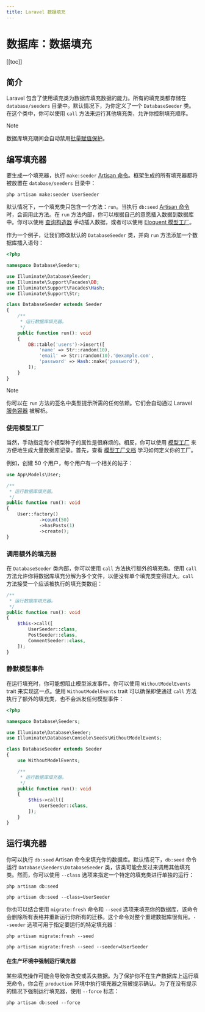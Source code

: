 ```yaml
---
title: Laravel 数据填充
---
```


# 数据库：数据填充

[[toc]]

## 简介

Laravel 包含了使用填充类为数据库填充数据的能力。所有的填充类都存储在 `database/seeders` 目录中。默认情况下，为你定义了一个 `DatabaseSeeder` 类。在这个类中，你可以使用 `call` 方法来运行其他填充类，允许你控制填充顺序。

> [!NOTE]  
> 数据库填充期间会自动禁用[批量赋值保护](/docs/11/eloquent/eloquent#mass-assignment)。

## 编写填充器

要生成一个填充器，执行 `make:seeder` [Artisan 命令](/docs/11/digging-deeper/artisan)。框架生成的所有填充器都将被放置在 `database/seeders` 目录中：

```shell
php artisan make:seeder UserSeeder
```

默认情况下，一个填充类只包含一个方法：`run`。当执行 `db:seed` [Artisan 命令](/docs/11/digging-deeper/artisan) 时，会调用此方法。在 `run` 方法内部，你可以根据自己的意愿插入数据到数据库中。你可以使用 [查询构造器](/docs/11/database/queries) 手动插入数据，或者可以使用 [Eloquent 模型工厂](/docs/11/eloquent/eloquent-factories)。

作为一个例子，让我们修改默认的 `DatabaseSeeder` 类，并向 `run` 方法添加一个数据库插入语句：

```php
<?php

namespace Database\Seeders;

use Illuminate\Database\Seeder;
use Illuminate\Support\Facades\DB;
use Illuminate\Support\Facades\Hash;
use Illuminate\Support\Str;

class DatabaseSeeder extends Seeder
{
    /**
     * 运行数据库填充器。
     */
    public function run(): void
    {
        DB::table('users')->insert([
            'name' => Str::random(10),
            'email' => Str::random(10).'@example.com',
            'password' => Hash::make('password'),
        ]);
    }
}
```

> [!NOTE]  
> 你可以在 `run` 方法的签名中类型提示所需的任何依赖。它们会自动通过 Laravel [服务容器](/docs/11/architecture-concepts/container) 被解析。

### 使用模型工厂

当然，手动指定每个模型种子的属性是很麻烦的。相反，你可以使用 [模型工厂](/docs/11/eloquent/eloquent-factories) 来方便地生成大量数据库记录。首先，查看 [模型工厂文档](/docs/11/eloquent/eloquent-factories) 学习如何定义你的工厂。

例如，创建 50 个用户，每个用户有一个相关的帖子：

```php
use App\Models\User;

/**
 * 运行数据库填充器。
 */
public function run(): void
{
    User::factory()
            ->count(50)
            ->hasPosts(1)
            ->create();
}
```

### 调用额外的填充器

在 `DatabaseSeeder` 类内部，你可以使用 `call` 方法执行额外的填充类。使用 `call` 方法允许你将数据库填充分解为多个文件，以便没有单个填充类变得过大。`call` 方法接受一个应该被执行的填充类数组：

```php
/**
 * 运行数据库填充器。
 */
public function run(): void
{
    $this->call([
        UserSeeder::class,
        PostSeeder::class,
        CommentSeeder::class,
    ]);
}
```

### 静默模型事件

在运行填充时，你可能想阻止模型派发事件。你可以使用 `WithoutModelEvents` trait 来实现这一点。使用 `WithoutModelEvents` trait 可以确保即使通过 `call` 方法执行了额外的填充类，也不会派发任何模型事件：

```php
<?php

namespace Database\Seeders;

use Illuminate\Database\Seeder;
use Illuminate\Database\Console\Seeds\WithoutModelEvents;

class DatabaseSeeder extends Seeder
{
    use WithoutModelEvents;

    /**
     * 运行数据库填充器。
     */
    public function run(): void
    {
        $this->call([
            UserSeeder::class,
        ]);
    }
}
```

## 运行填充器

你可以执行 `db:seed` Artisan 命令来填充你的数据库。默认情况下，`db:seed` 命令运行 `Database\Seeders\DatabaseSeeder` 类，该类可能会反过来调用其他填充类。然而，你可以使用 `--class` 选项来指定一个特定的填充类进行单独的运行：

```shell
php artisan db:seed

php artisan db:seed --class=UserSeeder
```

你也可以结合使用 `migrate:fresh` 命令和 `--seed` 选项来填充你的数据库，该命令会删除所有表格并重新运行你所有的迁移。这个命令对整个重建数据库很有用。`--seeder` 选项可用于指定要运行的特定填充器：

```shell
php artisan migrate:fresh --seed

php artisan migrate:fresh --seed --seeder=UserSeeder
```

#### 在生产环境中强制运行填充器

某些填充操作可能会导致你改变或丢失数据。为了保护你不在生产数据库上运行填充命令，你会在 `production` 环境中执行填充器之前被提示确认。为了在没有提示的情况下强制运行填充器，使用 `--force` 标志：

```shell
php artisan db:seed --force
```
